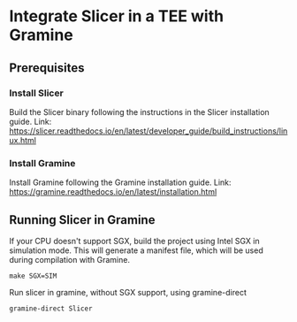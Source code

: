 # Integrate Slicer in a TEE with Gramine
## Prerequisites
### Install Slicer
Build the Slicer binary following the instructions in the Slicer installation guide.
Link: https://slicer.readthedocs.io/en/latest/developer_guide/build_instructions/linux.html

### Install Gramine
Install Gramine following the Gramine installation guide.
Link: https://gramine.readthedocs.io/en/latest/installation.html

## Running Slicer in Gramine

If your CPU doesn't support SGX, build the project using Intel SGX in simulation mode. 
This will generate a manifest file, which will be used during compilation with Gramine.
```
make SGX=SIM
```

Run slicer in gramine, without SGX support, using gramine-direct
```
gramine-direct Slicer
```
